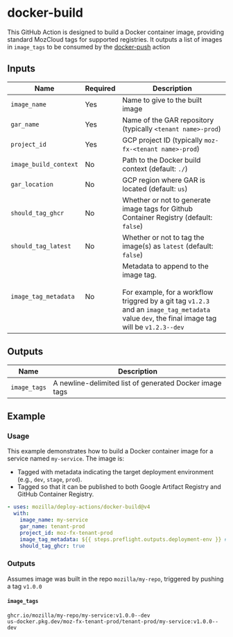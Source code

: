 # docker-build

This GitHub Action is designed to build a Docker container image, providing standard MozCloud tags for supported registries. It outputs a list of images in `image_tags` to be consumed by the [docker-push](../docker-push/README.md) action

## Inputs

| Name                  | Required | Description                                                                                                                                                                               |
| --------------------- | -------- | ----------------------------------------------------------------------------------------------------------------------------------------------------------------------------------------- |
| `image_name`          | Yes      | Name to give to the built image                                                                                                                                                           |
| `gar_name`            | Yes      | Name of the GAR repository (typically `<tenant name>-prod`)                                                                                                                               |
| `project_id`          | Yes      | GCP project ID (typically `moz-fx-<tenant name>-prod`)                                                                                                                                    |
| `image_build_context` | No       | Path to the Docker build context (default: `./`)                                                                                                                                          |
| `gar_location`        | No       | GCP region where GAR is located (default: `us`)                                                                                                                                           |
| `should_tag_ghcr`     | No       | Whether or not to generate image tags for Github Container Registry (default: `false`)                                                                                                    |
| `should_tag_latest`   | No       | Whether or not to tag the image(s) as `latest` (default: `false`)                                                                                                                         |
| `image_tag_metadata`  | No       | Metadata to append to the image tag.<br><br>For example, for a workflow triggred by a git tag `v1.2.3` and an `image_tag_metadata` value `dev`, the final image tag will be `v1.2.3--dev` |

## Outputs

| Name         | Description                                             |
| ------------ | ------------------------------------------------------- |
| `image_tags` | A newline-delimited list of generated Docker image tags |

## Example

### Usage

This example demonstrates how to build a Docker container image for a service named `my-service`. The image is:

- Tagged with metadata indicating the target deployment environment (e.g., `dev`, `stage`, `prod`).
- Tagged so that it can be published to both Google Artifact Registry and GitHub Container Registry.

```yaml
- uses: mozilla/deploy-actions/docker-build@v4
  with:
    image_name: my-service
    gar_name: tenant-prod
    project_id: moz-fx-tenant-prod
    image_tag_metadata: ${{ steps.preflight.outputs.deployment-env }} # resolves to `dev` for the purposes of this example
    should_tag_ghcr: true
```

### Outputs

Assumes image was built in the repo `mozilla/my-repo`, triggered by pushing a tag `v1.0.0`

#### `image_tags`

```
ghcr.io/mozilla/my-repo/my-service:v1.0.0--dev
us-docker.pkg.dev/moz-fx-tenant-prod/tenant-prod/my-service:v1.0.0--dev
```
